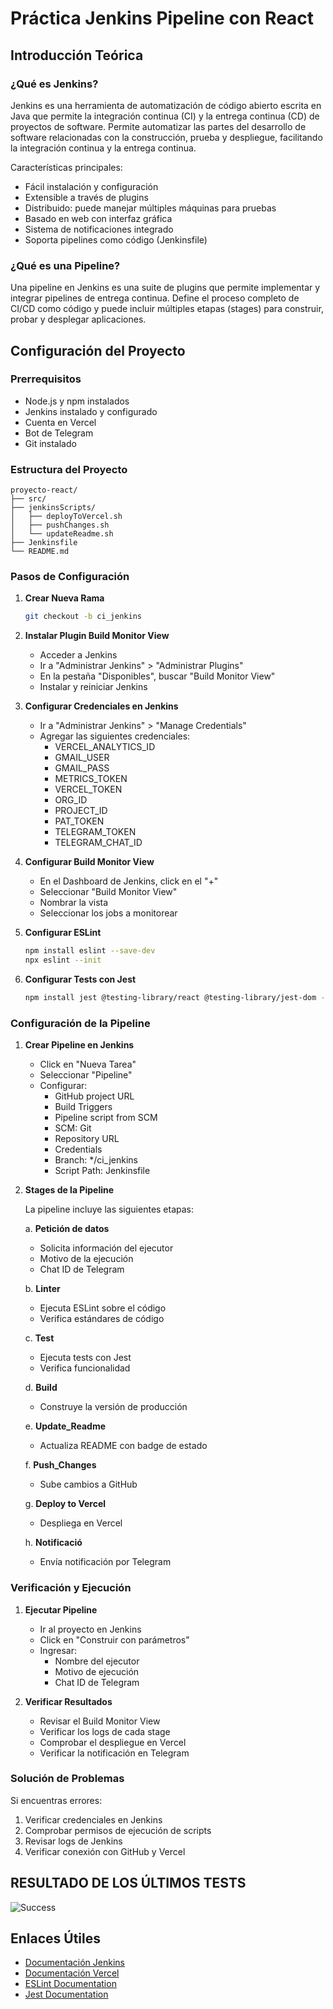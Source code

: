 # Práctica Jenkins Pipeline con React

## Introducción Teórica

### ¿Qué es Jenkins?
Jenkins es una herramienta de automatización de código abierto escrita en Java que permite la integración continua (CI) y la entrega continua (CD) de proyectos de software. Permite automatizar las partes del desarrollo de software relacionadas con la construcción, prueba y despliegue, facilitando la integración continua y la entrega continua.

Características principales:
- Fácil instalación y configuración
- Extensible a través de plugins
- Distribuido: puede manejar múltiples máquinas para pruebas
- Basado en web con interfaz gráfica
- Sistema de notificaciones integrado
- Soporta pipelines como código (Jenkinsfile)

### ¿Qué es una Pipeline?
Una pipeline en Jenkins es una suite de plugins que permite implementar y integrar pipelines de entrega continua. Define el proceso completo de CI/CD como código y puede incluir múltiples etapas (stages) para construir, probar y desplegar aplicaciones.

## Configuración del Proyecto

### Prerrequisitos
- Node.js y npm instalados
- Jenkins instalado y configurado
- Cuenta en Vercel
- Bot de Telegram
- Git instalado

### Estructura del Proyecto
```
proyecto-react/
├── src/
├── jenkinsScripts/
│   ├── deployToVercel.sh
│   ├── pushChanges.sh
│   └── updateReadme.sh
├── Jenkinsfile
└── README.md
```

### Pasos de Configuración

1. **Crear Nueva Rama**
   ```bash
   git checkout -b ci_jenkins
   ```

2. **Instalar Plugin Build Monitor View**
   - Acceder a Jenkins
   - Ir a "Administrar Jenkins" > "Administrar Plugins"
   - En la pestaña "Disponibles", buscar "Build Monitor View"
   - Instalar y reiniciar Jenkins

3. **Configurar Credenciales en Jenkins**
   - Ir a "Administrar Jenkins" > "Manage Credentials"
   - Agregar las siguientes credenciales:
     * VERCEL_ANALYTICS_ID
     * GMAIL_USER
     * GMAIL_PASS
     * METRICS_TOKEN
     * VERCEL_TOKEN
     * ORG_ID
     * PROJECT_ID
     * PAT_TOKEN
     * TELEGRAM_TOKEN
     * TELEGRAM_CHAT_ID

4. **Configurar Build Monitor View**
   - En el Dashboard de Jenkins, click en el "+"
   - Seleccionar "Build Monitor View"
   - Nombrar la vista
   - Seleccionar los jobs a monitorear

5. **Configurar ESLint**
   ```bash
   npm install eslint --save-dev
   npx eslint --init
   ```

6. **Configurar Tests con Jest**
   ```bash
   npm install jest @testing-library/react @testing-library/jest-dom --save-dev
   ```

### Configuración de la Pipeline

1. **Crear Pipeline en Jenkins**
   - Click en "Nueva Tarea"
   - Seleccionar "Pipeline"
   - Configurar:
     * GitHub project URL
     * Build Triggers
     * Pipeline script from SCM
     * SCM: Git
     * Repository URL
     * Credentials
     * Branch: */ci_jenkins
     * Script Path: Jenkinsfile

2. **Stages de la Pipeline**

   La pipeline incluye las siguientes etapas:
   
   a. **Petición de datos**
   - Solicita información del ejecutor
   - Motivo de la ejecución
   - Chat ID de Telegram

   b. **Linter**
   - Ejecuta ESLint sobre el código
   - Verifica estándares de código
   
   c. **Test**
   - Ejecuta tests con Jest
   - Verifica funcionalidad
   
   d. **Build**
   - Construye la versión de producción
   
   e. **Update_Readme**
   - Actualiza README con badge de estado
   
   f. **Push_Changes**
   - Sube cambios a GitHub
   
   g. **Deploy to Vercel**
   - Despliega en Vercel
   
   h. **Notificació**
   - Envía notificación por Telegram

### Verificación y Ejecución

1. **Ejecutar Pipeline**
   - Ir al proyecto en Jenkins
   - Click en "Construir con parámetros"
   - Ingresar:
     * Nombre del ejecutor
     * Motivo de ejecución
     * Chat ID de Telegram

2. **Verificar Resultados**
   - Revisar el Build Monitor View
   - Verificar los logs de cada stage
   - Comprobar el despliegue en Vercel
   - Verificar la notificación en Telegram

### Solución de Problemas

Si encuentras errores:
1. Verificar credenciales en Jenkins
2. Comprobar permisos de ejecución de scripts
3. Revisar logs de Jenkins
4. Verificar conexión con GitHub y Vercel

## RESULTADO DE LOS ÚLTIMOS TESTS

![Success](https://img.shields.io/badge/tested%20with-Cypress-04C38E.svg)

## Enlaces Útiles
- [Documentación Jenkins](https://www.jenkins.io/doc/)
- [Documentación Vercel](https://vercel.com/docs)
- [ESLint Documentation](https://eslint.org/)
- [Jest Documentation](https://jestjs.io/)
